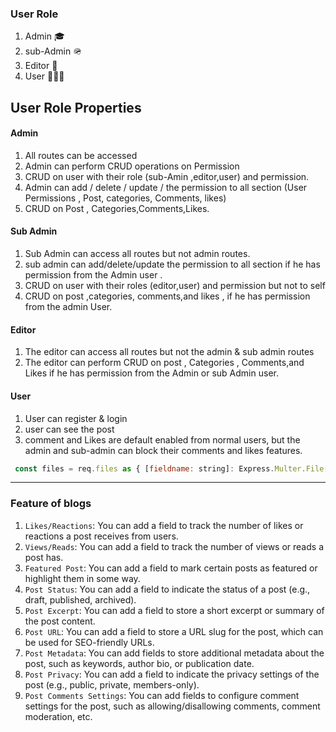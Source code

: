      

<!-- user Role -->

### User Role

1. Admin 🎓
2. sub-Admin 🪖
3. Editor 📍
4. User 🧑‍🤝‍🧑

## User Role Properties

#### Admin



1. All routes can be accessed
2. Admin can perform CRUD operations on Permission
3. CRUD on user with their role (sub-Amin ,editor,user) and permission.
4. Admin can add / delete / update / the permission to all section (User Permissions , Post, categories, Comments, likes)
5. CRUD on Post , Categories,Comments,Likes.


#### Sub Admin
1. Sub Admin can access all routes but not admin routes.
2. sub admin can add/delete/update the permission to all section if he has permission from the Admin user .
3. CRUD on user with their roles (editor,user) and permission but not to self
4. CRUD on post ,categories, comments,and likes , if he has permission from the admin User.

#### Editor
1. The editor can access all routes but not the admin & sub admin routes
2. The editor can perform CRUD on post , Categories , Comments,and Likes if he has permission from the Admin or sub Admin user.


#### User
1. User can register & login
2. user can see the post 
3. comment and Likes are default enabled from normal users, but the admin and sub-admin can block their comments and likes features.







``` js
 const files = req.files as { [fieldname: string]: Express.Multer.File[] };
```


 --- 
### Feature of blogs

1. `Likes/Reactions`: You can add a field to track the number of likes or reactions a post receives from users.
2. `Views/Reads`: You can add a field to track the number of views or reads a post has.
3. `Featured Post`: You can add a field to mark certain posts as featured or highlight them in some way.
4. `Post Status`: You can add a field to indicate the status of a post (e.g., draft, published, archived).
5. `Post Excerpt`: You can add a field to store a short excerpt or summary of the post content.
6. `Post URL`: You can add a field to store a URL slug for the post, which can be used for SEO-friendly URLs.
7. `Post Metadata`: You can add fields to store additional metadata about the post, such as keywords, author bio, or publication date.
8. `Post Privacy`: You can add a field to indicate the privacy settings of the post (e.g., public, private, members-only).
9. `Post Comments Settings`: You can add fields to configure comment settings for the post, such as allowing/disallowing comments, comment moderation, etc.
